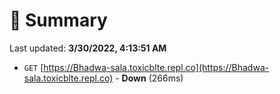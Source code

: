 # 📖 Summary
Last updated: **3/30/2022, 4:13:51 AM**

- `GET` [https://Bhadwa-sala.toxicblte.repl.co](https://Bhadwa-sala.toxicblte.repl.co) - **Down** (266ms)
